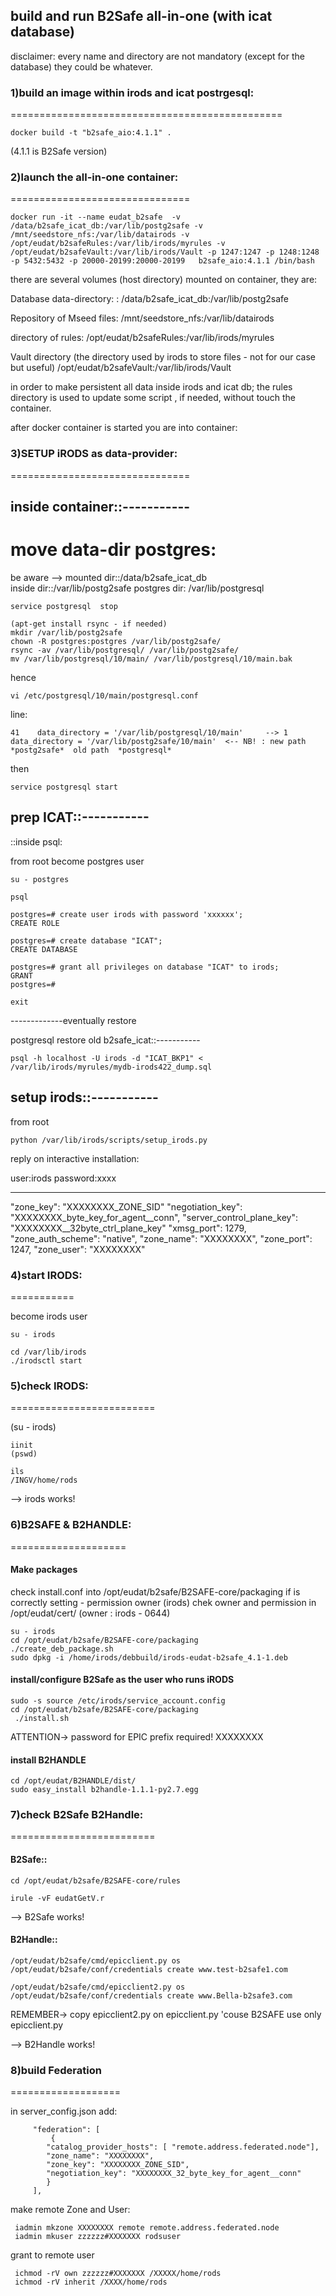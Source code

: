 

## build and run B2Safe all-in-one (with icat database)



disclaimer: every name and directory are not mandatory (except for the database) they could be whatever.

### 1)build an image within irods and icat postrgesql:
===============================================
```
docker build -t "b2safe_aio:4.1.1" .
```
(4.1.1 is B2Safe version)

### 2)launch the all-in-one container:
===============================
```
docker run -it --name eudat_b2safe  -v /data/b2safe_icat_db:/var/lib/postg2safe -v /mnt/seedstore_nfs:/var/lib/datairods -v /opt/eudat/b2safeRules:/var/lib/irods/myrules -v /opt/eudat/b2safeVault:/var/lib/irods/Vault -p 1247:1247 -p 1248:1248 -p 5432:5432 -p 20000-20199:20000-20199   b2safe_aio:4.1.1 /bin/bash
```

there are several volumes (host directory) mounted on container, they are:

Database data-directory:
<host path> : <container path>
/data/b2safe_icat_db:/var/lib/postg2safe

Repository of Mseed files:
/mnt/seedstore_nfs:/var/lib/datairods

directory of rules:
/opt/eudat/b2safeRules:/var/lib/irods/myrules

Vault directory (the directory used by irods to store files - not for our case but useful)
/opt/eudat/b2safeVault:/var/lib/irods/Vault

in order to make persistent all data inside irods and icat db;
the rules directory is used to update some script , if needed, without touch the container.

 after docker container is started you are into container:

### 3)SETUP iRODS as data-provider:
===============================

inside container::-----------
-----------------------------

move data-dir postgres:
======================
be aware --> 
mounted dir::/data/b2safe_icat_db  
inside dir::/var/lib/postg2safe 
postgres dir: /var/lib/postgresql

```
service postgresql  stop

(apt-get install rsync - if needed)
mkdir /var/lib/postg2safe
chown -R postgres:postgres /var/lib/postg2safe/
rsync -av /var/lib/postgresql/ /var/lib/postg2safe/
mv /var/lib/postgresql/10/main/ /var/lib/postgresql/10/main.bak
```
hence
```
vi /etc/postgresql/10/main/postgresql.conf 
```
line:
```
41    data_directory = '/var/lib/postgresql/10/main'     --> 1 data_directory = '/var/lib/postg2safe/10/main'  <-- NB! : new path *postg2safe*  old path  *postgresql*
```

then
```
service postgresql start
```
prep ICAT::-----------
----------------------



::inside psql:

from root become postgres user
```
su - postgres

psql

postgres=# create user irods with password 'xxxxxx';
CREATE ROLE

postgres=# create database "ICAT";
CREATE DATABASE

postgres=# grant all privileges on database "ICAT" to irods;
GRANT
postgres=# 

exit
```

-------------eventually restore


postgresql restore old b2safe_icat::-----------
```
psql -h localhost -U irods -d "ICAT_BKP1" <  /var/lib/irods/myrules/mydb-irods422_dump.sql
```



setup irods::-----------
------------------------
from root
```
python /var/lib/irods/scripts/setup_irods.py
```
reply on interactive installation:

user:irods password:xxxx 

-------------------------------------------
"zone_key": "XXXXXXXX_ZONE_SID"
"negotiation_key": "XXXXXXXX_byte_key_for_agent__conn",
"server_control_plane_key": "XXXXXXXX__32byte_ctrl_plane_key"
"xmsg_port": 1279,
"zone_auth_scheme": "native",
"zone_name": "XXXXXXXX",
"zone_port": 1247,
"zone_user": "XXXXXXXX"

### 4)start IRODS:
===========

become irods user
```
su - irods

cd /var/lib/irods
./irodsctl start
```

### 5)check IRODS:
=========================

(su - irods)
```
iinit
(pswd)

ils 
/INGV/home/rods
```
--> irods works!


### 6)B2SAFE & B2HANDLE:
====================

#### Make packages

check install.conf into /opt/eudat/b2safe/B2SAFE-core/packaging if is correctly setting - permission owner (irods)
chek owner and permission in /opt/eudat/cert/ (owner : irods  - 0644)
```
su - irods
cd /opt/eudat/b2safe/B2SAFE-core/packaging
./create_deb_package.sh
sudo dpkg -i /home/irods/debbuild/irods-eudat-b2safe_4.1-1.deb
```

#### install/configure B2Safe as the user who runs iRODS
```
sudo -s source /etc/irods/service_account.config
cd /opt/eudat/b2safe/B2SAFE-core/packaging
 ./install.sh
 ```
 ATTENTION-> password for EPIC prefix required! XXXXXXXX

#### install B2HANDLE
```
cd /opt/eudat/B2HANDLE/dist/
sudo easy_install b2handle-1.1.1-py2.7.egg
```

### 7)check B2Safe B2Handle:
=========================

#### B2Safe::
```
cd /opt/eudat/b2safe/B2SAFE-core/rules

irule -vF eudatGetV.r
```
--> B2Safe works!


#### B2Handle::
```
/opt/eudat/b2safe/cmd/epicclient.py os /opt/eudat/b2safe/conf/credentials create www.test-b2safe1.com

/opt/eudat/b2safe/cmd/epicclient2.py os /opt/eudat/b2safe/conf/credentials create www.Bella-b2safe3.com
```
REMEMBER-> copy epicclient2.py on epicclient.py 'couse B2SAFE use only epicclient.py 

--> B2Handle works!



### 8)build Federation
===================

in server_config.json add:

```
     "federation": [
         {
        "catalog_provider_hosts": [ "remote.address.federated.node"],
        "zone_name": "XXXXXXXX",
        "zone_key": "XXXXXXXX_ZONE_SID",
        "negotiation_key": "XXXXXXXX_32_byte_key_for_agent__conn"
        }
     ],
```


make remote Zone and User:
```
 iadmin mkzone XXXXXXXX remote remote.address.federated.node
 iadmin mkuser zzzzzz#XXXXXXX rodsuser
```
grant to remote user
```
 ichmod -rV own zzzzzz#XXXXXXX /XXXXX/home/rods
 ichmod -rV inherit /XXXX/home/rods
```



